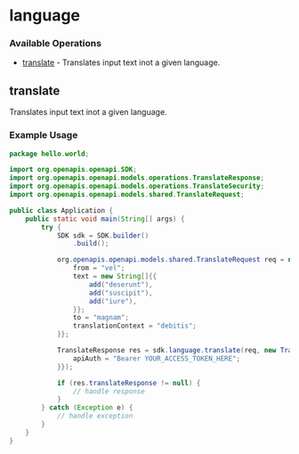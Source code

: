 # language

### Available Operations

* [translate](#translate) - Translates input text inot a given language.

## translate

Translates input text inot a given language.

### Example Usage

```java
package hello.world;

import org.openapis.openapi.SDK;
import org.openapis.openapi.models.operations.TranslateResponse;
import org.openapis.openapi.models.operations.TranslateSecurity;
import org.openapis.openapi.models.shared.TranslateRequest;

public class Application {
    public static void main(String[] args) {
        try {
            SDK sdk = SDK.builder()
                .build();

            org.openapis.openapi.models.shared.TranslateRequest req = new TranslateRequest() {{
                from = "vel";
                text = new String[]{{
                    add("deserunt"),
                    add("suscipit"),
                    add("iure"),
                }};
                to = "magnam";
                translationContext = "debitis";
            }};            

            TranslateResponse res = sdk.language.translate(req, new TranslateSecurity("ipsa") {{
                apiAuth = "Bearer YOUR_ACCESS_TOKEN_HERE";
            }});

            if (res.translateResponse != null) {
                // handle response
            }
        } catch (Exception e) {
            // handle exception
        }
    }
}
```
